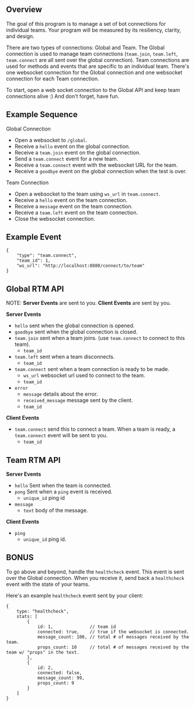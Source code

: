 Overview
--------

The goal of this program is to manage a set of bot connections for individual teams. Your program will be measured by its resiliency, clarity, and design.

There are two types of connections: Global and Team. The Global connection is used to manage team connections (`team.join`, `team.left`, `team.connect` are all sent over the global connection). Team connections are used for methods and events that are specific to an individual team. There's one websocket connection for the Global connection and one websocket connection for each Team connection.

To start, open a web socket connection to the Global API and keep team connections alive :) And don't forget, have fun.

Example Sequence
--------

Global Connection

* Open a websocket to `/global`.
* Receive a `hello` event on the global connection.
* Receive a `team.join` event on the global connection.
* Send a `team.connect` event for a new team.
* Receive a `team.connect` event with the websocket URL for the team.
* Receive a `goodbye` event on the global connection when the test is over.

Team Connection

* Open a websocket to the team using `ws_url` in `team.connect`.
* Receive a `hello` event on the team connection.
* Receive a `message` event on the team connection.
* Receive a `team.left` event on the team connection.
* Close the websocket connection.

Example Event
-------------

```
{
	"type": "team.connect",
	"team_id": 1,
	"ws_url": "http://localhost:8080/connect/to/team"
}
```

Global RTM API
--------------------------------

NOTE: **Server Events** are sent to you. **Client Events** are sent by you.

**Server Events**

* `hello` sent when the global connection is opened.
* `goodbye` sent when the global connection is closed.
* `team.join` sent when a team joins. (use `team.connect` to connect to this team).
 	* `team_id`
* `team.left` sent when a team disconnects.
	* `team_id`
* `team.connect` sent when a team connection is ready to be made.
	* `ws_url` websocket url used to connect to the team.
	* `team_id`
* `error`
	* `message` details about the error.
	* `received_message` message sent by the client.
	* `team_id`

**Client Events**           

* `team.connect` send this to connect a team. When a team is ready, a `team.connect` event will be sent to you.
	* `team_id`


Team RTM API
--------------------------------

**Server Events**

* `hello` Sent when the team is connected.
* `pong` Sent when a `ping` event is received.
	* `unique_id` ping id
* `message`
	* `text` body of the message.

**Client Events**

* `ping`
	* `unique_id` ping id.


BONUS
--------------------------------

To go above and beyond, handle the `healthcheck` event. This event is sent over the Global connection. When you receive it, send back a `healthcheck` event with the state of your teams.

Here's an example `healthcheck` event sent by your client:


```
{
	type: "healthcheck",
	stats: [
		{
			id: 1,              // team id
			connected: true,    // true if the websocket is connected.
			message_count: 100, // total # of messages received by the team.
			props_count: 10     // total # of messages received by the team w/ "props" in the text.
		},
		{
			id: 2,
			connected: false,
			message_count: 99,
			props_count: 9
		}		
	]
}
```

